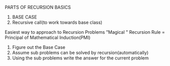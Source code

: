 PARTS OF RECURSION BASICS

1. BASE CASE
2. Recursive call(to work towards base class)


Easiest way to approach to Recursion Problems
"Magical " Recursion Rule = Principal of Mathematical Induction(PMI)
1) Figure out the Base Case
2) Assume sub problems can be solved by recursion(automatically)
3) Using the sub problems write the answer for the current problem